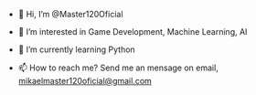 - 👋 Hi, I’m @Master120Oficial
- 👀 I’m interested in Game Development, Machine Learning, AI
- 🌱 I’m currently learning Python

- 📫 How to reach me? Send me an mensage on email, mikaelmaster120oficial@gmail.com

